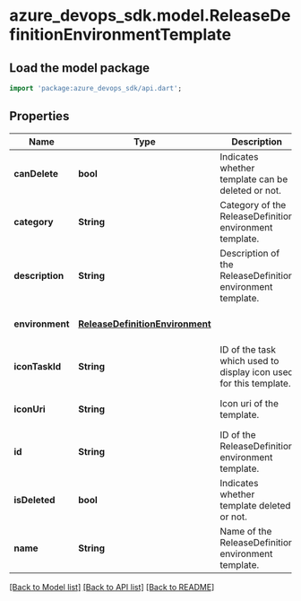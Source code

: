 # azure_devops_sdk.model.ReleaseDefinitionEnvironmentTemplate

## Load the model package
```dart
import 'package:azure_devops_sdk/api.dart';
```

## Properties
Name | Type | Description | Notes
------------ | ------------- | ------------- | -------------
**canDelete** | **bool** | Indicates whether template can be deleted or not. | [optional] [default to null]
**category** | **String** | Category of the ReleaseDefinition environment template. | [optional] [default to null]
**description** | **String** | Description of the ReleaseDefinition environment template. | [optional] [default to null]
**environment** | [**ReleaseDefinitionEnvironment**](ReleaseDefinitionEnvironment.md) |  | [optional] [default to null]
**iconTaskId** | **String** | ID of the task which used to display icon used for this template. | [optional] [default to null]
**iconUri** | **String** | Icon uri of the template. | [optional] [default to null]
**id** | **String** | ID of the ReleaseDefinition environment template. | [optional] [default to null]
**isDeleted** | **bool** | Indicates whether template deleted or not. | [optional] [default to null]
**name** | **String** | Name of the ReleaseDefinition environment template. | [optional] [default to null]

[[Back to Model list]](../README.md#documentation-for-models) [[Back to API list]](../README.md#documentation-for-api-endpoints) [[Back to README]](../README.md)


